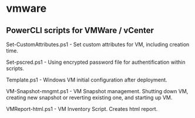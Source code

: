 # vmware
PowerCLI scripts for VMWare / vCenter
--------------------------------------

Set-CustomAttributes.ps1  - Set custom attributes for VM, including creation time.

Set-pscred.ps1   - Using encrypted password file for authentification within scripts.

Template.ps1   -  Windows VM initial configuration after deployment.

VM-Snapshot-mngmt.ps1  - VM Snapshot management. Shutting down VM, creating new snapshot or reverting existing one, and starting up VM.

VMReport-html.ps1  - VM Inventory Script. Creates html report.



